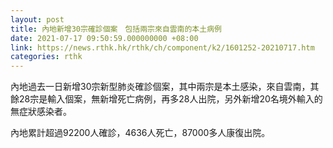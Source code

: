 ```yaml
---
layout: post
title: 內地新增30宗確診個案　包括兩宗來自雲南的本土病例
date: 2021-07-17 09:50:59.000000000 +08:00
link: https://news.rthk.hk/rthk/ch/component/k2/1601252-20210717.htm
categories: rthk
---
```


內地過去一日新增30宗新型肺炎確診個案，其中兩宗是本土感染，來自雲南，其餘28宗是輸入個案，無新增死亡病例，再多28人出院，另外新增20名境外輸入的無症狀感染者。

內地累計超過92200人確診，4636人死亡，87000多人康復出院。
